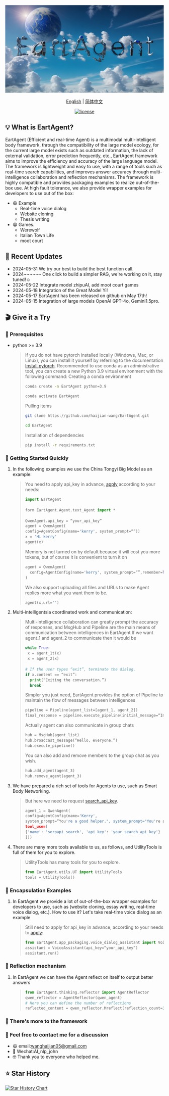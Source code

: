 <div align="center">
<img src="assets/130898843/f145bbb8-ed97-4025-a40b-4260a8a75f6bno_alpha-4.png"  alt="EartAgent logo">
</a>
</div>

<p align="center">
  <a href="./README.md">English</a> |
  <a href="./README_CN.md">简体中文</a> 
</p>

<p align="center">
      <a href="./LICENSE">
    <img height="21" src="https://img.shields.io/badge/License-Apache--2.0-ffffff?style=flat-square&labelColor=d4eaf7&color=1570EF" alt="license">
  </a>
</p>

## 💡 What is EartAgent?

EartAgent (Efficient and real-time Agent) is a multimodal multi-intelligent body framework, through the compatibility of the large model ecology, for the current large model exists such as outdated information, the lack of external validation, error prediction frequently, etc., EartAgent framework aims to improve the efficiency and accuracy of the large language model. The framework is lightweight and easy to use, with a range of tools such as real-time search capabilities, and improves answer accuracy through multi-intelligence collaboration and reflection mechanisms. The framework is highly compatible and provides packaging examples to realize out-of-the-box use.
At high fault tolerance, we also provide wrapper examples for developers to use out of the box:
- 😃 Example
  - Real-time voice dialog
  - Website cloning
  - Thesis writing
- 😁 Games.
  - Werewolf
  - Italian Town Life
  - moot court
## 📌 Recent Updates
- 2024-05-31 We try our best to build the best function call.
- 2024~~~~~~ One click to build a simpler RAG, we're working on it, stay tuned!☺️
- 2024-05-22 Integrate model zhipuAI, add moot court games
- 2024-05-18  Integration of the Great Model Yi!
- 2024-05-17 EartAgent has been released on github on May 17th!
- 2024-05-15 Integration of large models OpenAI GPT-4o, Gemini1.5pro.

## 🎬 Give it a Try

### 📝 Prerequisites

- python >= 3.9 
   > If you do not have pytorch installed locally (Windows, Mac, or Linux), you can install it yourself by referring to the documentation [Install pytorch](https://pytorch.org/).
   > Recommended to use conda as an administrative tool, you can create a new Python 3.9 virtual environment with the following command:
   > Creating a conda environment
   > ```bash
   > conda create -n EartAgent python=3.9
   > ```
   > ```bash
   > conda activate EartAgent
   > ```
   > Pulling items
   > ```bash
   > git clone https://github.com/haijian-wang/EartAgent.git
   > ```
   > ```bash
   > cd EartAgent
   > ```
   > Installation of dependencies
   > ```bash
   >pip install -r requirements.txt
   > ```

### 🚀 Getting Started Quickly

1. In the following examples we use the China Tongyi Big Model as an example:

   > You need to apply api_key in advance, [apply](https://dashscope.console.aliyun.com/apiKey) according to your needs:
   >```python
   > import EartAgent
   >
   > form EartAgent.Agent.text_Agent import *
   > 
   > QwenAgent.api_key = “your_api_key”
   > agent = QwenAgent(
   > config=AgentConfig(name='kerry', system_prompt=“”))
   > x = 'Hi kerry'
   > agent(x)
   > ```
   > Memory is not turned on by default because it will cost you more tokens, but of course it is convenient to turn it on
   > ```python
   > agent = QwenAgent(
   >   config=AgentConfig(name='kerry', system_prompt=“”,remember=True)
   > )
   > ```
   > We also support uploading all files and URLs to make Agent replies more what you want them to be.
   > ```python
   > agent(x,url='')
   > ```
2. Multi-intelligentsia coordinated work and communication:
   >Multi-intelligence collaboration can greatly prompt the accuracy of responses, and MsgHub and Pipeline are the main means of communication between intelligences in EartAgent
   >If we want agent_1 and agent_2 to communicate then it would be
   >```python
   >while True:
   >  x = agent_1t(x)
   >  x = agent_2(x)
   >
   ># If the user types “exit”, terminate the dialog.
   >if x.content == “exit”:
   >   print(“Exiting the conversation.”)
   >   break
   >```
   >Simpler you just need, EartAgent provides the option of Pipeline to maintain the flow of messages between intelligences
   >```python
   >pipeline = Pipeline(agent_list=[agent_1, agent_2])
   >final_response = pipeline.execute_pipeline(initial_message=“Initial message to pipeline”)
   >```
   > Actually agent can also communicate in group chats
   >```python
   >hub = MsgHub(agent_list)
   >hub.broadcast_message(“Hello, everyone.”)
   >hub.execute_pipeline()
   >```
   >You can also add and remove members to the group chat as you wish.
   >```python
   >hub.add_agent(agent_3)
   >hub.remove_agent(agent_3)
   >```
3. We have prepared a rich set of tools for Agents to use, such as Smart Body Networking.
   > But here we need to request [search_api_key](https://serpapi.com/).
   >```python
   >agent_1 = QwenAgent(
   > config=AgentConfig(name='Kerry',
   > system_prompt=“You're a good helper.", system_prompt="You're a good helper."
   > tool_use=[
   > {'name': 'serpapi_search', 'api_key': 'your_search_api_key'}
   > ]))
   > ```
5. There are many more tools available to us, as follows, and UtilityTools is full of them for you to explore.
   >UtilityTools has many tools for you to explore.
   >```python
   >from EartAgent.utils.UT import UtilityTools
   >tools = UtilityTools()
   >```
   >
### 🚀 Encapsulation Examples

1. In EartAgent we provide a lot of out-of-the-box wrapper examples for developers to use, such as (website cloning, essay writing, real-time voice dialog, etc.).
How to use it? Let's take real-time voice dialog as an example
   > Still need to apply for api_key in advance, according to your needs to [apply](https://dashscope.console.aliyun.com/apiKey):
   > ```python
   >from EartAgent.app_packaging.voice_dialog_assistant import VoiceAssistant
   >assistant = VoiceAssistant(api_key=“your_api_key”)
   >assistant.run()        
   > ```
### 🤗 Reflection mechanism

1. In EartAgent we can have the Agent reflect on itself to output better answers
   > ```python
   >from EartAgent.thinking.reflector import AgentReflector
   >qwen_reflector = AgentReflector(qwen_agent)
   ># Here you can define the number of reflections   
   >reflected_content = qwen_reflector.Mreflect(reflection_count=3)        
   > ```
### 🤪 There's more to the framework
### 🙂 Feel free to contact me for a discussion
- 😃 email:wanghaijian05@gmail.com
- 🫡 Wechat:AI_nlp_john
- 🤓 Thank you to everyone who helped me.
## ⭐ Star History

[![Star History Chart](https://api.star-history.com/svg?repos=haijian-wang/EartAgent&type=Date)](https://star-history.com/#haijian-wang/EartAgent&Date)
   
